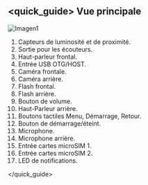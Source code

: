 ## <quick_guide> Vue principale

![Imagen1](http://static.energysistem.com/images/manuals/39594/537da549e8825.jpg)

1. Capteurs de luminosité et de proximité.
2. Sortie pour les écouteurs.
3. Haut-parleur frontal.
4. Entrée USB OTG/HOST.
5. Caméra frontale.
6. Caméra arrière.
7. Flash frontal.
8. Flash arrière.
9. Bouton de volume.
10. Haut-Parleur arrière.
11. Boutons tactiles Menu, Démarrage, Retour.
12. Bouton de démarrage/éteint.
13. Microphone.
14. Microphone arrière.
15. Entrée cartes microSIM 1.
16. Entrée cartes microSIM 2.
17. LED de notifications.

</quick_guide>
